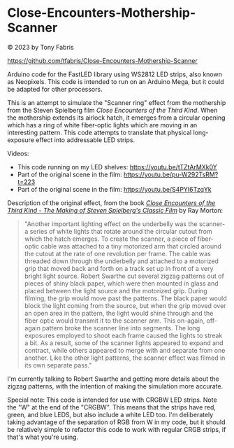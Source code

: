 Close-Encounters-Mothership-Scanner
==============================================================================
&copy; 2023 by Tony Fabris

https://github.com/tfabris/Close-Encounters-Mothership-Scanner

Arduino code for the FastLED library using WS2812 LED strips, also known as
Neopixels. This code is intended to run on an Arduino Mega, but it could be
adapted for other processors.

This is an attempt to simulate the "Scanner ring" effect from the mothership
from the Steven Spielberg film *Close Encounters of the Third Kind*. When
the mothership extends its airlock hatch, it emerges from a circular opening
which has a ring of white fiber-optic lights which are moving in an
interesting pattern. This code attempts to translate that physical
long-exposure effect into addressable LED strips.

Videos:
- This code running on my LED shelves: https://youtu.be/tTZtArMXk0Y
- Part of the original scene in the film: https://youtu.be/pu-W292TsRM?t=223
- Part of the original scene in the film: https://youtu.be/S4PYI6TzqYk

Description of the original effect, from the book *[Close
Encounters of the Third Kind - The Making of Steven Spielberg's
Classic Film](https://www.amazon.com/dp/1557837104)* by Ray Morton:

> "Another important lighting effect on the underbelly was the scanner- a
>  series of white lights that rotate around the circular cutout from which
>  the hatch emerges. To create the scanner, a piece of fiber-optic cable was
>  attached to a tiny motorized arm that circled around the cutout at the rate
>  of one revolution per frame. The cable was threaded down through the
>  underbelly and attached to a motorized grip that moved back and forth on a
>  track set up in front of a very bright light source. Robert Swarthe cut
>  several zigzag patterns out of pieces of shiny black paper, which were then
>  mounted in glass and placed between the light source and the motorized
>  grip. During filming, the grip would move past the patterns. The black
>  paper would block the light coming from the source, but when the grip moved
>  over an open area in the pattern, the light would shine through and the
>  fiber optic would transmit it to the scanner arm. This on-again, off-again
>  pattern broke the scanner line into segments. The long exposures employed
>  to shoot each frame caused the lights to streak a bit. As a result, some of
>  the scanner lights appeared to expand and contract, while others appeared
>  to merge with and separate from one another. Like the other light patterns,
>  the scanner effect was filmed in its own separate pass."

I'm currently talking to Robert Swarthe and getting more details about the
zigzag patterns, with the intention of making the simulation more accurate.

Special note: This code is intended for use with CRGBW LED strips. Note the "W"
at the end of the "CRGBW". This means that the strips have red, green, and blue
LEDS, but also include a white LED too. I'm deliberately taking advantage of
the separation of RGB from W in my code, but it should be relatively simple to
refactor this code to work with regular CRGB strips, if that's what you're
using.